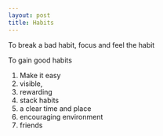 ```yaml
---
layout: post
title: Habits
---
```



To break a bad habit, focus and feel the habit 

To gain good habits 

1. Make it easy
2. visible, 
3. rewarding 
4. stack habits
5. a clear time and place 
6. encouraging environment 
7. friends 
